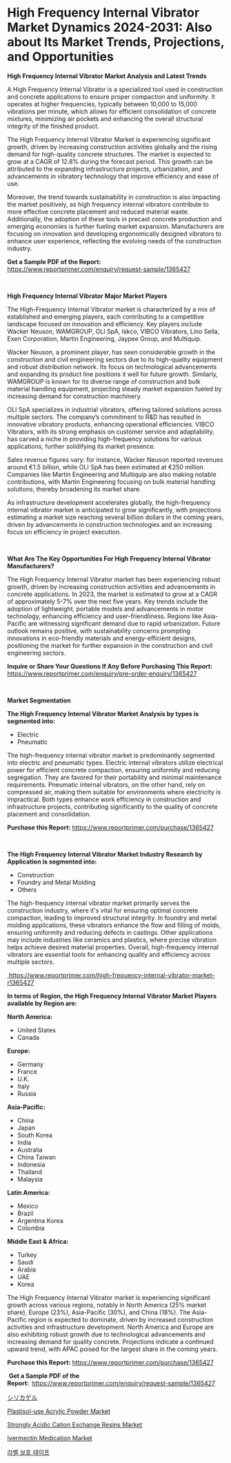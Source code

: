 <p><h1>High Frequency Internal Vibrator Market Dynamics 2024-2031: Also about Its Market Trends, Projections, and Opportunities</h1></p><p><strong>High Frequency Internal Vibrator Market Analysis and Latest Trends</strong></p>
<p><p>A High Frequency Internal Vibrator is a specialized tool used in construction and concrete applications to ensure proper compaction and uniformity. It operates at higher frequencies, typically between 10,000 to 15,000 vibrations per minute, which allows for efficient consolidation of concrete mixtures, minimizing air pockets and enhancing the overall structural integrity of the finished product.</p><p>The High Frequency Internal Vibrator Market is experiencing significant growth, driven by increasing construction activities globally and the rising demand for high-quality concrete structures. The market is expected to grow at a CAGR of 12.8% during the forecast period. This growth can be attributed to the expanding infrastructure projects, urbanization, and advancements in vibratory technology that improve efficiency and ease of use.</p><p>Moreover, the trend towards sustainability in construction is also impacting the market positively, as high frequency internal vibrators contribute to more effective concrete placement and reduced material waste. Additionally, the adoption of these tools in precast concrete production and emerging economies is further fueling market expansion. Manufacturers are focusing on innovation and developing ergonomically designed vibrators to enhance user experience, reflecting the evolving needs of the construction industry.</p></p>
<p><strong>Get a Sample PDF of the Report:&nbsp;</strong> <a href="https://www.reportprimer.com/enquiry/request-sample/1365427">https://www.reportprimer.com/enquiry/request-sample/1365427</a></p>
<p>&nbsp;</p>
<p><strong>High Frequency Internal Vibrator Major Market Players</strong></p>
<p><p>The High-Frequency Internal Vibrator market is characterized by a mix of established and emerging players, each contributing to a competitive landscape focused on innovation and efficiency. Key players include Wacker Neuson, WAMGROUP, OLI SpA, Iskco, VIBCO Vibrators, Lino Sella, Exen Corporation, Martin Engineering, Jaypee Group, and Multiquip. </p><p>Wacker Neuson, a prominent player, has seen considerable growth in the construction and civil engineering sectors due to its high-quality equipment and robust distribution network. Its focus on technological advancements and expanding its product line positions it well for future growth. Similarly, WAMGROUP is known for its diverse range of construction and bulk material handling equipment, projecting steady market expansion fueled by increasing demand for construction machinery.</p><p>OLI SpA specializes in industrial vibrators, offering tailored solutions across multiple sectors. The company’s commitment to R&D has resulted in innovative vibratory products, enhancing operational efficiencies. VIBCO Vibrators, with its strong emphasis on customer service and adaptability, has carved a niche in providing high-frequency solutions for various applications, further solidifying its market presence.</p><p>Sales revenue figures vary: for instance, Wacker Neuson reported revenues around €1.5 billion, while OLI SpA has been estimated at €250 million. Companies like Martin Engineering and Multiquip are also making notable contributions, with Martin Engineering focusing on bulk material handling solutions, thereby broadening its market share.</p><p>As infrastructure development accelerates globally, the high-frequency internal vibrator market is anticipated to grow significantly, with projections estimating a market size reaching several billion dollars in the coming years, driven by advancements in construction technologies and an increasing focus on efficiency in project execution.</p></p>
<p>&nbsp;</p>
<p><strong>What Are The Key Opportunities For High Frequency Internal Vibrator Manufacturers?</strong></p>
<p><p>The High Frequency Internal Vibrator market has been experiencing robust growth, driven by increasing construction activities and advancements in concrete applications. In 2023, the market is estimated to grow at a CAGR of approximately 5-7% over the next five years. Key trends include the adoption of lightweight, portable models and advancements in motor technology, enhancing efficiency and user-friendliness. Regions like Asia-Pacific are witnessing significant demand due to rapid urbanization. Future outlook remains positive, with sustainability concerns prompting innovations in eco-friendly materials and energy-efficient designs, positioning the market for further expansion in the construction and civil engineering sectors.</p></p>
<p><strong>Inquire or Share Your Questions If Any Before Purchasing This Report:</strong> <a href="https://www.reportprimer.com/enquiry/pre-order-enquiry/1365427">https://www.reportprimer.com/enquiry/pre-order-enquiry/1365427</a></p>
<p>&nbsp;</p>
<p><strong>Market Segmentation</strong></p>
<p><strong>The High Frequency Internal Vibrator Market Analysis by types is segmented into:</strong></p>
<p><ul><li>Electric</li><li>Pneumatic</li></ul></p>
<p><p>The high-frequency internal vibrator market is predominantly segmented into electric and pneumatic types. Electric internal vibrators utilize electrical power for efficient concrete compaction, ensuring uniformity and reducing segregation. They are favored for their portability and minimal maintenance requirements. Pneumatic internal vibrators, on the other hand, rely on compressed air, making them suitable for environments where electricity is impractical. Both types enhance work efficiency in construction and infrastructure projects, contributing significantly to the quality of concrete placement and consolidation.</p></p>
<p><strong>Purchase this Report:&nbsp;</strong><a href="https://www.reportprimer.com/purchase/1365427">https://www.reportprimer.com/purchase/1365427</a></p>
<p>&nbsp;</p>
<p><strong>The High Frequency Internal Vibrator Market Industry Research by Application is segmented into:</strong></p>
<p><ul><li>Construction</li><li>Foundry and Metal Molding</li><li>Others</li></ul></p>
<p><p>The high-frequency internal vibrator market primarily serves the construction industry, where it's vital for ensuring optimal concrete compaction, leading to improved structural integrity. In foundry and metal molding applications, these vibrators enhance the flow and filling of molds, ensuring uniformity and reducing defects in castings. Other applications may include industries like ceramics and plastics, where precise vibration helps achieve desired material properties. Overall, high-frequency internal vibrators are essential tools for enhancing quality and efficiency across multiple sectors.</p></p>
<p><a href="https://www.reportprimer.com/high-frequency-internal-vibrator-market-r1365427">&nbsp;https://www.reportprimer.com/high-frequency-internal-vibrator-market-r1365427</a></p>
<p><strong>In terms of Region, the High Frequency Internal Vibrator Market Players available by Region are:</strong></p>
<p>
    <p> <strong> North America: </strong>
        <ul>
            <li>United States</li>
            <li>Canada</li>
        </ul>
        </p> 
    <p> <strong> Europe: </strong>
        <ul>
            <li>Germany</li>
            <li>France</li>
            <li>U.K.</li>
            <li>Italy</li>
            <li>Russia</li>
        </ul>
        </p> 
    <p> <strong> Asia-Pacific: </strong>
        <ul>
            <li>China</li>
            <li>Japan</li>
            <li>South Korea</li>
            <li>India</li>
            <li>Australia</li>
            <li>China Taiwan</li>
            <li>Indonesia</li>
            <li>Thailand</li>
            <li>Malaysia</li>
        </ul>
        </p> 
    <p> <strong> Latin America: </strong>
        <ul>
            <li>Mexico</li>
            <li>Brazil</li>
            <li>Argentina Korea</li>
            <li>Colombia</li>
        </ul>
        </p> 
    <p> <strong> Middle East & Africa: </strong>
        <ul>
            <li>Turkey</li>
            <li>Saudi</li>
            <li>Arabia</li>
            <li>UAE</li>
            <li>Korea</li>
        </ul>
    </p>
    </p>
<p><p>The High Frequency Internal Vibrator market is experiencing significant growth across various regions, notably in North America (25% market share), Europe (23%), Asia-Pacific (30%), and China (18%). The Asia-Pacific region is expected to dominate, driven by increased construction activities and infrastructure development. North America and Europe are also exhibiting robust growth due to technological advancements and increasing demand for quality concrete. Projections indicate a continued upward trend, with APAC poised for the largest share in the coming years.</p></p>
<p><strong>Purchase this Report: </strong><a href="https://www.reportprimer.com/purchase/1365427">https://www.reportprimer.com/purchase/1365427</a></p>
<p>&nbsp;<strong>Get a Sample PDF of the Report:&nbsp;&nbsp;</strong><a href="https://www.reportprimer.com/enquiry/request-sample/1365427">https://www.reportprimer.com/enquiry/request-sample/1365427</a></p>
<p><strong></strong></p>
<p><p><a href="https://medium.com/@ertg45hg/%E3%82%B7%E3%83%AA%E3%82%AB%E3%82%B2%E3%83%AB%E5%B8%82%E5%A0%B4%E3%81%AE%E3%82%B7%E3%82%A7%E3%82%A2%E3%81%A8%E5%B8%82%E5%A0%B4%E5%88%86%E6%9E%90-2024%E5%B9%B4%E3%81%8B%E3%82%892031%E5%B9%B4%E3%81%BE%E3%81%A7%E3%81%AE%E6%88%90%E9%95%B7%E3%83%88%E3%83%AC%E3%83%B3%E3%83%89%E3%81%A8%E4%BA%88%E6%B8%AC-67fc95ccf4a6?postPublishedType=repub">シリカゲル</a></p><p><a href="https://issuu.com/reportprime-2/docs/plastisol-use-acrylic-powder-market_367f99423669c6">Plastisol-use Acrylic Powder Market</a></p><p><a href="https://issuu.com/reportprime-2/docs/strongly-acidic-cation-exchange-res_d044f179bf67dd">Strongly Acidic Cation Exchange Resins Market</a></p><p><a href="https://www.linkedin.com/pulse/future-innovation-global-ivermectin-medication-market-f08gc?trackingId=t1UT1u6KT26YTmC%2Bqql68Q%3D%3D">Ivermectin Medication Market</a></p><p><a href="https://medium.com/@appleblossomclinic/%EB%9D%BC%EB%B2%A8-%EB%B3%B4%ED%98%B8-%ED%85%8C%EC%9D%B4%ED%94%84-%EC%8B%9C%EC%9E%A5-%EB%8F%99%ED%96%A5-%EB%B0%8F-%EC%8B%9C%EC%9E%A5-%EC%84%B1%EC%9E%A5-%EC%A0%84%EB%A7%9D-2024-2031-4c8a9928ff47?postPublishedType=repub">라벨 보호 테이프</a></p></p>